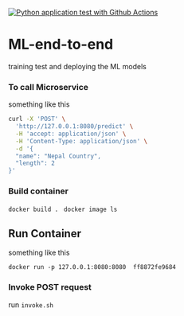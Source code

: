 [![Python application test with Github Actions](https://github.com/Singhsansar/ML-end-to-end/actions/workflows/main.yml/badge.svg)](https://github.com/Singhsansar/ML-end-to-end/actions/workflows/main.yml)

# ML-end-to-end
training test and deploying the ML models

### To call Microservice


something like this 
```bash
curl -X 'POST' \
  'http://127.0.0.1:8080/predict' \
  -H 'accept: application/json' \
  -H 'Content-Type: application/json' \
  -d '{
  "name": "Nepal Country",
  "length": 2
}'
```
### Build container

`docker build .`
` docker image ls`

## Run Container 

  something like this

  `docker run -p 127.0.0.1:8080:8080  ff8872fe9684`

### Invoke POST request
run  `invoke.sh`